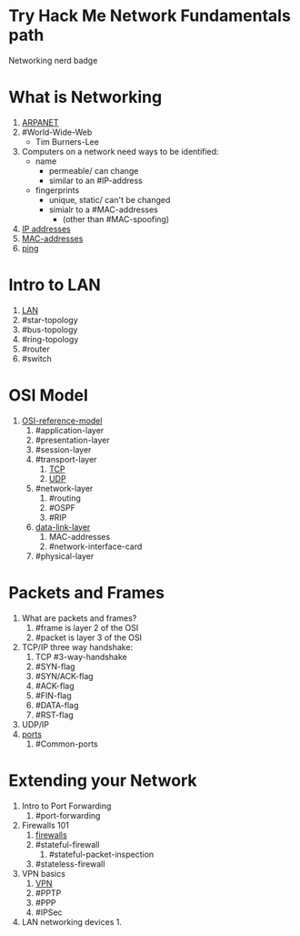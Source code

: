 
# Try Hack Me Network Fundamentals path
Networking nerd badge

# What is Networking
1. [ARPANET](/networking/ARPANET.md)
2. #World-Wide-Web
	- Tim Burners-Lee
3. Computers on a network need ways to be identified:
	- name
		- permeable/ can change
		- similar to an #IP-address
	- fingerprints
		- unique, static/ can't be changed
		- simialr to a #MAC-addresses 
			- (other than #MAC-spoofing)
4. [IP addresses](IP-addresses.md)
5. [MAC-addresses](MAC-addresses.md)
6. [ping](ping.md)

# Intro to LAN
1. [LAN](/networking/routing/LAN.md)
2. #star-topology 
3. #bus-topology 
4. #ring-topology 
5. #router 
6. #switch 

# OSI Model
1. [OSI-reference-model](/networking/OSI/OSI-reference-model.md)
	1. #application-layer 
	2. #presentation-layer 
	3. #session-layer 
	4. #transport-layer 
		1. [TCP](/networking/protocols/TCP.md)
		2. [UDP](/networking/protocols/UDP.md)
	5. #network-layer 
		1. #routing 
		2. #OSPF
		3. #RIP
	6. [data-link-layer](/networking/OSI/data-link-layer.md)
		1. MAC-addresses
		2. #network-interface-card 
	7. #physical-layer 

# Packets and Frames
1. What are packets and frames?
	1. #frame is layer 2 of the OSI
	2. #packet is layer 3 of the OSI
2. TCP/IP three way handshake:
	1. TCP #3-way-handshake 
	2. #SYN-flag 
	3. #SYN/ACK-flag 
	4. #ACK-flag 
	5. #FIN-flag 
	6. #DATA-flag 
	7. #RST-flag 
3. UDP/IP
4. [ports](/networking/ports.md)
	1. #Common-ports 

# Extending your Network
1. Intro to Port Forwarding
	1. #port-forwarding 
2. Firewalls 101
	1. [firewalls](/cybersecurity/defense/firewalls.md)
	2. #stateful-firewall 
		1. #stateful-packet-inspection 
	3. #stateless-firewall 
3. VPN basics
	1. [VPN](/networking/routing/VPN.md)
	2. #PPTP 
	3. #PPP 
	4. #IPSec 
4. LAN networking devices
	1. 